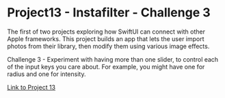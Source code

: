 # Project13 - Instafilter - Challenge 3

The first of two projects exploring how SwiftUI can connect with other Apple frameworks.  This project builds an app that lets the user import photos from their library, then modify them using various image effects.

Challenge 3 - Experiment with having more than one slider, to control each of the input keys you care about. For example, you might have one for radius and one for intensity.

[Link to Project 13](https://www.hackingwithswift.com/books/ios-swiftui/instafilter-wrap-up)
